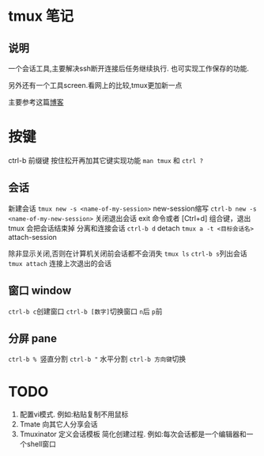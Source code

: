 # tmux 笔记
## 说明
一个会话工具,主要解决ssh断开连接后任务继续执行.
也可实现工作保存的功能.

另外还有一个工具screen.看网上的比较,tmux更加新一点

主要参考这篇[博客](http://tangosource.com/blog/a-tmux-crash-course-tips-and-tweaks/)

# 按键
ctrl-b 前缀键 按住松开再加其它键实现功能
`man tmux` 和 `ctrl ?`
## 会话
新建会话
`tmux new -s <name-of-my-session>` new-session缩写
`ctrl-b new -s <name-of-my-new-session>`
关闭退出会话
exit 命令或者 [Ctrl+d] 组合键，退出 tmux 会把会话结束掉
分离和连接会话
`ctrl-b d` detach
`tmux a -t <目标会话名>` attach-session

除非显示关闭,否则在计算机关闭前会话都不会消失
`tmux ls` `ctrl-b s`列出会话
`tmux attach` 连接上次退出的会话
## 窗口 window

`ctrl-b c`创建窗口
`ctrl-b [数字]`切换窗口 `n`后 `p`前

## 分屏 pane
`ctrl-b % `竖直分割
`ctrl-b "` 水平分割
`ctrl-b 方向键`切换
# TODO 
1. 配置vi模式. 例如:粘贴复制不用鼠标
2. Tmate 向其它人分享会话
3. Tmuxinator 定义会话模板 简化创建过程. 例如:每次会话都是一个编辑器和一个shell窗口